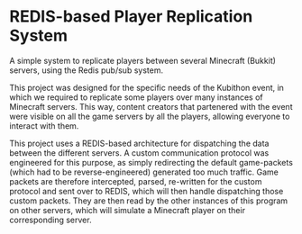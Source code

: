 # REDIS-based Player Replication System
A simple system to replicate players between several Minecraft (Bukkit) servers, using the Redis pub/sub system.

This project was designed for the specific needs of the Kubithon event, in which we required to replicate some players over many instances of Minecraft servers. This way, content creators that partenered with the event were visible on all the game servers by all the players, allowing everyone to interact with them.

This project uses a REDIS-based architecture for dispatching the data between the different servers. A custom communication protocol was engineered for this purpose, as simply redirecting the default game-packets (which had to be reverse-engineered) generated too much traffic. Game packets are therefore intercepted, parsed, re-written for the custom protocol and sent over to REDIS, which will then handle dispatching those custom packets. They are then read by the other instances of this program on other servers, which will simulate a Minecraft player on their corresponding server.
